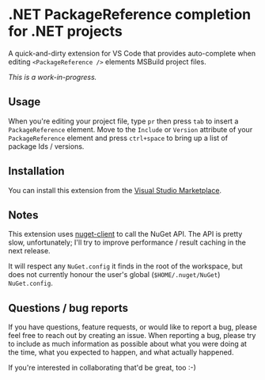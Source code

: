 # .NET PackageReference completion for .NET projects

A quick-and-dirty extension for VS Code that provides auto-complete when editing `<PackageReference />` elements MSBuild project files.

_This is a work-in-progress._

## Usage

When you're editing your project file, type `pr` then press `tab` to insert a `PackageReference` element. Move to the `Include` or `Version` attribute of your `PackageReference` element and press `ctrl+space` to bring up a list of package Ids / versions.

## Installation

You can install this extension from the [Visual Studio Marketplace](https://marketplace.visualstudio.com/items?itemName=tintoy.dotnet-package-reference-completion).

## Notes

This extension uses [nuget-client](https://www.npmjs.com/package/nuget-client) to call the NuGet API. The API is pretty slow, unfortunately; I'll try to improve performance / result caching in the next release.

It will respect any `NuGet.config` it finds in the root of the workspace, but does not currently honour the user's global (`$HOME/.nuget/NuGet`) `NuGet.config`.

## Questions / bug reports

If you have questions, feature requests, or would like to report a bug, please feel free to reach out by creating an issue. When reporting a bug, please try to include as much information as possible about what you were doing at the time, what you expected to happen, and what actually happened.

If you're interested in collaborating that'd be great, too :-)
